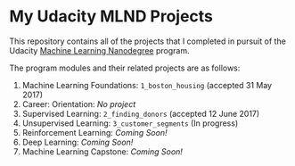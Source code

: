 # My Udacity MLND Projects

This repository contains all of the projects that I completed in pursuit of the Udacity [Machine Learning Nanodegree](https://www.udacity.com/course/machine-learning-engineer-nanodegree--nd009) program.

The program modules and their related projects are as follows:

1. Machine Learning Foundations: `1_boston_housing` (accepted 31 May 2017)
2. Career: Orientation: _No project_
3. Supervised Learning: `2_finding_donors` (accepted 12 June 2017)
4. Unsupervised Learning: `3_customer_segments` (In progress)
5. Reinforcement Learning: _Coming Soon!_
6. Deep Learning: _Coming Soon!_
7. Machine Learning Capstone: _Coming Soon!_